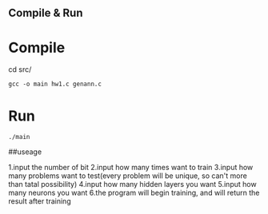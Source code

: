 
## Compile & Run

# Compile
cd src/
```
gcc -o main hw1.c genann.c
```
# Run
```
./main
```

##useage

1.input the number of bit
2.input how many times want to train
3.input how many problems want to test(every problem will be unique, so can't more than tatal 
possibility)
4.input how many hidden layers you want
5.input how many neurons you want
6.the program will begin training, and will return the result after training
